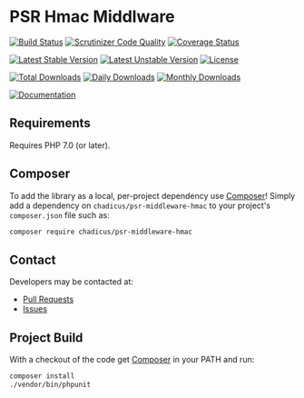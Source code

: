 # PSR Hmac Middlware

[![Build Status](https://travis-ci.org/chadicus/hmac-middleware-php.svg?branch=master)](https://travis-ci.org/chadicus/hmac-middleware-php)
[![Scrutinizer Code Quality](https://scrutinizer-ci.com/g/chadicus/hmac-middleware-php/badges/quality-score.png?b=master)](https://scrutinizer-ci.com/g/chadicus/hmac-middleware-php/?branch=master)
[![Coverage Status](https://coveralls.io/repos/github/chadicus/hmac-middleware-php/badge.svg?branch=master)](https://coveralls.io/github/chadicus/hmac-middleware-php?branch=master)

[![Latest Stable Version](https://poser.pugx.org/chadicus/psr-middleware-hmac/v/stable)](https://packagist.org/packages/chadicus/psr-middleware-hmac)
[![Latest Unstable Version](https://poser.pugx.org/chadicus/psr-middleware-hmac/v/unstable)](https://packagist.org/packages/chadicus/psr-middleware-hmac)
[![License](https://poser.pugx.org/chadicus/psr-middleware-hmac/license)](https://packagist.org/packages/chadicus/psr-middleware-hmac)

[![Total Downloads](https://poser.pugx.org/chadicus/psr-middleware-hmac/downloads)](https://packagist.org/packages/chadicus/psr-middleware-hmac)
[![Daily Downloads](https://poser.pugx.org/chadicus/psr-middleware-hmac/d/daily)](https://packagist.org/packages/chadicus/psr-middleware-hmac)
[![Monthly Downloads](https://poser.pugx.org/chadicus/psr-middleware-hmac/d/monthly)](https://packagist.org/packages/chadicus/psr-middleware-hmac)

[![Documentation](https://img.shields.io/badge/reference-phpdoc-blue.svg?style=flat)](http://pholiophp.org/chadicus/psr-middleware-hmac)

## Requirements

Requires PHP 7.0 (or later).

## Composer
To add the library as a local, per-project dependency use [Composer](http://getcomposer.org)! Simply add a dependency on `chadicus/psr-middleware-hmac` to your project's `composer.json` file such as:

```sh
composer require chadicus/psr-middleware-hmac
```

## Contact
Developers may be contacted at:

 * [Pull Requests](https://github.com/chadicus/psr-middleware-hmac/pulls)
 * [Issues](https://github.com/chadicus/psr-middleware-hmac/issues)

## Project Build
With a checkout of the code get [Composer](http://getcomposer.org) in your PATH and run:

```sh
composer install
./vendor/bin/phpunit
```
